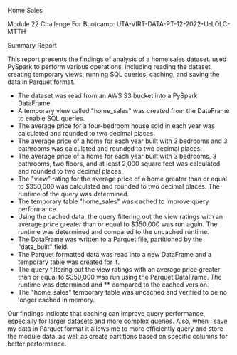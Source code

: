 Home Sales

Module 22 Challenge For Bootcamp: UTA-VIRT-DATA-PT-12-2022-U-LOLC-MTTH

Summary Report

This report presents the findings of analysis of a home sales dataset. used PySpark to perform various operations, including reading the dataset, creating temporary views, running SQL queries, caching, and saving the data in Parquet format.

- The dataset was read from an AWS S3 bucket into a PySpark DataFrame.
- A temporary view called "home_sales" was created from the DataFrame to enable SQL queries.
- The average price for a four-bedroom house sold in each year was calculated and rounded to two decimal places.
- The average price of a home for each year built with 3 bedrooms and 3 bathrooms was calculated and rounded to two decimal places.
- The average price of a home for each year built with 3 bedrooms, 3 bathrooms, two floors, and at least 2,000 square feet was calculated and rounded to two decimal places.
- The "view" rating for the average price of a home greater than or equal to $350,000 was calculated and rounded to two decimal places. The runtime of the query was determined.
- The temporary table "home_sales" was cached to improve query performance.
- Using the cached data, the query filtering out the view ratings with an average price greater than or equal to $350,000 was run again. The runtime was determined and compared to  the uncached runtime.
- The DataFrame was written to a Parquet file, partitioned by the "date_built" field.
- The Parquet formatted data was read into a new DataFrame and a temporary table was created for it.
- The query filtering out the view ratings with an average price greater than or equal to $350,000 was run using the Parquet DataFrame. The runtime was determined and ** compared to the cached version.
- The "home_sales" temporary table was uncached and verified to be no longer cached in memory.

Our findings indicate that caching can improve query performance, especially for larger datasets and more complex queries. Also, when I save my data in Parquet format it allows me to more efficiently query and store the module data, as well as create partitions based on specific columns for better performance.
